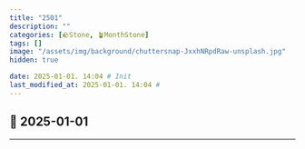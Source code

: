 ```yaml
---
title: "2501"
description: ""
categories: [🪨Stone, 🪴MonthStone]
tags: []
image: "/assets/img/background/chuttersnap-JxxhNRpdRaw-unsplash.jpg"
hidden: true

date: 2025-01-01. 14:04 # Init
last_modified_at: 2025-01-01. 14:04 #
---
```


## 🗿 2025-01-01

---
